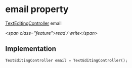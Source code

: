 


# email property







[TextEditingController](https:api.flutter.dev/flutter/widgets/TextEditingController-class.html) email
  
_\<span class="feature"\>read / write\</span\>_






## Implementation

```dart
TextEditingController email = TextEditingController();
```







